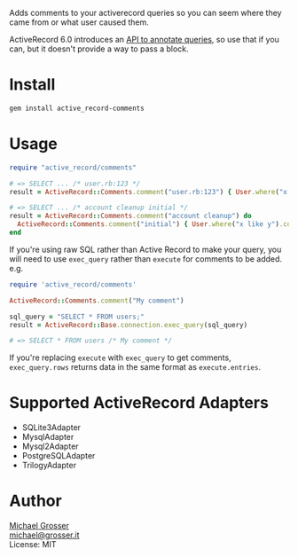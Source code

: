 Adds comments to your activerecord queries so you can seem where they came from or what user caused them.

ActiveRecord 6.0 introduces an [API to annotate queries](https://api.rubyonrails.org/classes/ActiveRecord/QueryMethods.html#method-i-annotate),
so use that if you can,
but it doesn't provide a way to pass a block.

Install
=======

```bash
gem install active_record-comments
```

Usage
=====

```ruby
require "active_record/comments"

# => SELECT ... /* user.rb:123 */
result = ActiveRecord::Comments.comment("user.rb:123") { User.where("x like y").count }

# => SELECT ... /* account cleanup initial */
result = ActiveRecord::Comments.comment("account cleanup") do
  ActiveRecord::Comments.comment("initial") { User.where("x like y").count }
end
```
If you're using raw SQL rather than Active Record to make your query, you will need to use `exec_query` rather than `execute` for comments to be added. e.g.
```ruby
require 'active_record/comments'

ActiveRecord::Comments.comment("My comment")

sql_query = "SELECT * FROM users;"
result = ActiveRecord::Base.connection.exec_query(sql_query)

# => SELECT * FROM users /* My comment */
```

If you're replacing `execute` with `exec_query` to get comments, `exec_query.rows` returns data in the same format as `execute.entries`.

Supported ActiveRecord Adapters
===============================
- SQLite3Adapter
- MysqlAdapter
- Mysql2Adapter
- PostgreSQLAdapter
- TrilogyAdapter

Author
======
[Michael Grosser](https://grosser.it)<br/>
michael@grosser.it<br/>
License: MIT<br/>

